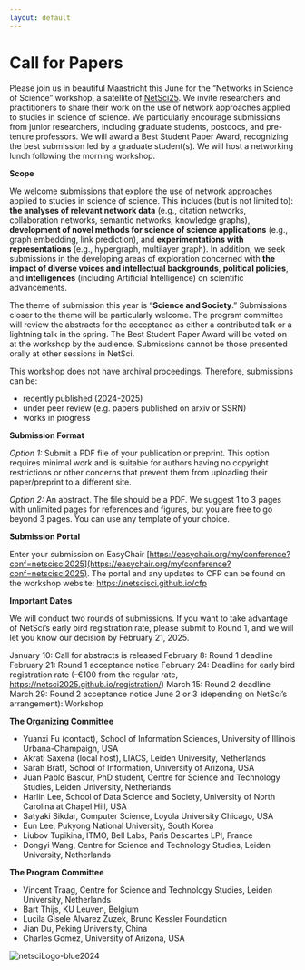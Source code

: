 ```yaml
---
layout: default
---
```


# Call for Papers

Please join us in beautiful Maastricht this June for the “Networks in Science of Science” workshop, a satellite of [NetSci25](https://netsci2025.github.io/). We invite researchers and practitioners to share their work on the use of network approaches applied to studies in science of science. We particularly encourage submissions from junior researchers, including graduate students, postdocs, and pre-tenure professors. We will award a Best Student Paper Award, recognizing the best submission led by a graduate student(s). We will host a networking lunch following the morning workshop. 

**Scope**

We welcome submissions that explore the use of network approaches applied to studies in science of science. This includes (but is not limited to): **the analyses of relevant network data** (e.g., citation networks, collaboration networks, semantic networks, knowledge graphs), **development of novel methods for science of science applications** (e.g., graph embedding, link prediction), and **experimentations with representations** (e.g., hypergraph, multilayer graph). In addition, we seek submissions in the developing areas of exploration concerned with **the impact of diverse voices and intellectual backgrounds**, **political policies**, and **intelligences** (including Artificial Intelligence) on scientific advancements. 

The theme of submission this year is “**Science and Society**.” Submissions closer to the theme will be particularly welcome. The program committee will review the abstracts for the acceptance as either a contributed talk or a lightning talk in the spring. The Best Student Paper Award will be voted on at the workshop by the audience. Submissions cannot be those presented orally at other sessions in NetSci.

This workshop does not have archival proceedings. Therefore, submissions can be:
- recently published (2024-2025)
- under peer review (e.g. papers published on arxiv or SSRN)
- works in progress
  
**Submission Format**

_Option 1:_ Submit a PDF file of your publication or preprint. This option requires minimal work and is suitable for authors having no copyright restrictions or other concerns that prevent them from uploading their paper/preprint to a different site. 

_Option 2:_ An abstract. The file should be a PDF. We suggest 1 to 3 pages with unlimited pages for references and figures, but you are free to go beyond 3 pages. You can use any template of your choice.

**Submission Portal**

Enter your submission on EasyChair [https://easychair.org/my/conference?conf=netscisci2025](https://easychair.org/my/conference?conf=netscisci2025). The portal and any updates to CFP can be found on the workshop website: https://netscisci.github.io/cfp 

**Important Dates**

We will conduct two rounds of submissions. If you want to take advantage of NetSci’s early bird registration rate, please submit to Round 1, and we will let you know our decision by February 21, 2025. 

January 10: Call for abstracts is released
February 8: Round 1 deadline
February 21: Round 1 acceptance notice
February 24: Deadline for early bird registration rate (-€100 from the regular rate, https://netsci2025.github.io/registration/)
March 15: Round 2 deadline
March 29: Round 2 acceptance notice
June 2 or 3 (depending on NetSci’s arrangement): Workshop

**The Organizing Committee**

* Yuanxi Fu (contact), School of Information Sciences, University of Illinois Urbana-Champaign, USA
* Akrati Saxena (local host), LIACS, Leiden University, Netherlands
* Sarah Bratt, School of Information, University of Arizona, USA
* Juan Pablo Bascur, PhD student, Centre for Science and Technology Studies, Leiden University, Netherlands
* Harlin Lee, School of Data Science and Society, University of North Carolina at Chapel Hill, USA
* Satyaki Sikdar, Computer Science, Loyola University Chicago, USA
* Eun Lee, Pukyong National University, South Korea
* Liubov Tupikina, ITMO, Bell Labs, Paris Descartes LPI, France
* Dongyi Wang, Centre for Science and Technology Studies, Leiden University, Netherlands

**The Program Committee**

* Vincent Traag, Centre for Science and Technology Studies, Leiden University, Netherlands
* Bart Thijs, KU Leuven, Belgium
* Lucila Gisele Alvarez Zuzek, Bruno Kessler Foundation
* Jian Du, Peking University, China
* Charles Gomez, University of Arizona, USA

![netsciLogo-blue2024](https://github.com/user-attachments/assets/375c6835-c4d4-4ce8-a665-dc51a968de66)

<!--
We welcome submissions that explore the use of network science in the field of Science of Science. This includes (but is not limited to) topics such as the analysis of:
- citation networks
- collaboration networks
- semantic networks
- knowledge graphs
- time-varying graphs
- hypergraphs
- multi-layer graphs
- link prediction
- graph mining
- graph embedding

In addition, we seek submissions in the developing areas of exploration concerned with the **impact of diverse voices, intellectual backgrounds, and intelligences (including Artificial Intelligence) on scientific advance**. 

## Scope

This workshop does not have archival proceedings. Therefore we welcome submissions that are:
- new empirical work
- recently published papers (2023-2024)
- under peer review (e.g. papers published on arxiv or SSRN)
- works in progress

The submitted works cannot be those presented orally at other sessions in NetSci. The program committee will review and vote on acceptance and Best Student Paper Award. Please declare the submission as a student paper by using the keyword “student paper” in the keywords section. 

## Format
They can be written using any template, in latex or word.

**Option 1**: Submit a PDF file of your publication or preprint. This option requires minimal work and is suitable for authors having no copyright restrictions or other concerns that prevent them from uploading their paper/preprint to a different site. 

**Option 2**: An abstract. The file should be a PDF. We suggest 1 to 3 pages with unlimited pages for references and figures, but you are free to go beyond 3 pages. You can use any template of your choice.

## Submission
We will conduct two rounds of submissions. If you want to take advantage of NetSci’s early bird registration rate, please submit to Round 1, and we will let you know our decision by March 23. Enter your submission on [OpenReview](https://openreview.net/group?id=NetSci/2024/Workshop/S4S). 


## Important Dates

- **Feb 1**: Call for papers is released
- **March 3**: Round 1 deadline for contributions
- **March 23**: Round 1 acceptance notice
- **April 8**: [Early bird registration](https://netsci2024.com/en/participate/registration) for NetSci
- **April 20**: Round 2 deadline for contributions
- **May 4**: Round 2 acceptance notice
- **June 18 Afternoon**: Workshop 
-->
